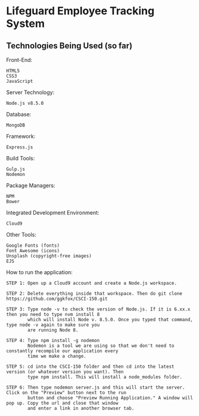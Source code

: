 # Lifeguard Employee Tracking System

## Technologies Being Used (so far)

Front-End:

	HTML5
	CSS3
	JavaScript

Server Technology: 

	Node.js v8.5.0

Database: 

	MongoDB

Framework: 

	Express.js

Build Tools:

	Gulp.js
	Nodemon

Package Managers:

	NPM
	Bower

Integrated Development Environment: 

	Cloud9
	
Other Tools:

	Google Fonts (fonts)
	Font Awesome (icons)
	Unsplash (copyright-free images)
	EJS


How to run the application:

	STEP 1: Open up a Cloud9 account and create a Node.js workspace.
	
	STEP 2: Delete everything inside that workspace. Then do git clone https://github.com/ggkfox/CSCI-150.git
	
	STEP 3: Type node -v to check the version of Node.js. If it is 6.xx.x then you need to type nvm install 8 
		    which will install Node v. 8.5.0. Once you typed that command, type node -v again to make sure you
		    are running Node 8.
		    
	STEP 4: Type npm install -g nodemon
			Nodemon is a tool we are using so that we don't need to constantly recompile our application every 
			time we make a change.
	
	STEP 5: cd into the CSCI-150 folder and then cd into the latest version (or whatever version you want). Then
			type npm install. This will install a node_modules folder.
			
	STEP 6: Then type nodemon server.js and this will start the server. Click on the "Preview" button next to the run
			button and choose "Preview Running Application." A window will pop up. Copy the url and close that window
			and enter a link in another browser tab.